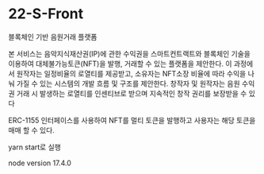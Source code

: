 # 22-S-Front
블록체인 기반 음원거래 플랫폼

본 서비스는 음악지식재산권(IP)에 관한 수익권을 스마트컨트랙트와 블록체인 기술을 이용하여 대체불가능토큰(NFT)을 발행, 거래할 수 있는 플랫폼을 제안한다. 이 과정에서 원작자는 일정비율의 로열티를 제공받고, 소유자는 NFT소장 비율에 따라 수익을 나눠 가질 수 있는 시스템의 개발 흐름 및 구조를 제안한다. 창작자 및 원작자는 음원 수익권 거래 시 발생하는 로열티를 인센티브로 받으며 지속적인 창작 권리를 보장받을 수 있다

ERC-1155 인터페이스를 사용하여 NFT를 멀티 토큰을 발행하고 사용자는 해당 토큰을 매매 할 수 있다.

yarn start로 실행

node version 17.4.0
